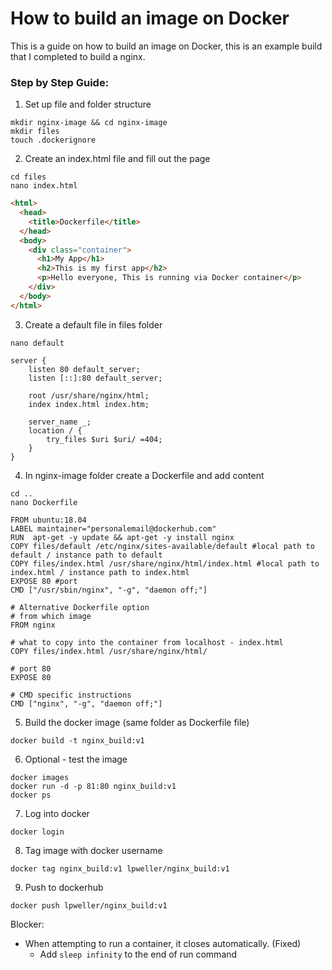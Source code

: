 # How to build an image on Docker 
This is a guide on how to build an image on Docker, this is an example build that I completed to build a nginx.
### Step by Step Guide:
1. Set up file and folder structure
```
mkdir nginx-image && cd nginx-image
mkdir files
touch .dockerignore
```
2. Create an index.html file and fill out the page
```
cd files
nano index.html
```
```html
<html>
  <head>
    <title>Dockerfile</title>
  </head>
  <body>
    <div class="container">
      <h1>My App</h1>
      <h2>This is my first app</h2>
      <p>Hello everyone, This is running via Docker container</p>
    </div>
  </body>
</html>
```
3. Create a default file in files folder
```
nano default
```

```
server {
    listen 80 default_server;
    listen [::]:80 default_server;
    
    root /usr/share/nginx/html;
    index index.html index.htm;

    server_name _;
    location / {
        try_files $uri $uri/ =404;
    }
}
```
4. In nginx-image folder create a Dockerfile and add content
```
cd ..
nano Dockerfile
```
```
FROM ubuntu:18.04  
LABEL maintainer="personalemail@dockerhub.com" 
RUN  apt-get -y update && apt-get -y install nginx
COPY files/default /etc/nginx/sites-available/default #local path to default / instance path to default
COPY files/index.html /usr/share/nginx/html/index.html #local path to index.html / instance path to index.html
EXPOSE 80 #port
CMD ["/usr/sbin/nginx", "-g", "daemon off;"]
```
```
# Alternative Dockerfile option 
# from which image
FROM nginx

# what to copy into the container from localhost - index.html
COPY files/index.html /usr/share/nginx/html/

# port 80
EXPOSE 80

# CMD specific instructions
CMD ["nginx", "-g", "daemon off;"]
```
5. Build the docker image (same folder as Dockerfile file)
```
docker build -t nginx_build:v1
```
6. Optional - test the image
```
docker images
docker run -d -p 81:80 nginx_build:v1
docker ps
```
7. Log into docker
```
docker login
```
8. Tag image with docker username
```
docker tag nginx_build:v1 lpweller/nginx_build:v1
```
9. Push to dockerhub
```
docker push lpweller/nginx_build:v1
```


Blocker: 
- When attempting to run a container, it closes automatically. (Fixed)
  - Add `sleep infinity` to the end of run command
